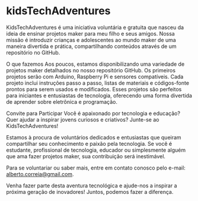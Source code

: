 # kidsTechAdventures
KidsTechAdventures é uma iniciativa voluntária e gratuita que nasceu da ideia de ensinar projetos maker para meu filho e seus amigos. Nossa missão é introduzir crianças e adolescentes ao mundo maker de uma maneira divertida e prática, compartilhando conteúdos através de um repositório no GitHub.

O que fazemos
Aos poucos, estamos disponibilizando uma variedade de projetos maker detalhados no nosso repositório GitHub. Os primeiros projetos serão com Arduino, Raspberry Pi e sensores compatíveis. Cada projeto inclui instruções passo a passo, listas de materiais e códigos-fonte prontos para serem usados e modificados. Esses projetos são perfeitos para iniciantes e entusiastas de tecnologia, oferecendo uma forma divertida de aprender sobre eletrônica e programação.

Convite para Participar
Você é apaixonado por tecnologia e educação? Quer ajudar a inspirar jovens curiosos e criativos? Junte-se ao KidsTechAdventures!

Estamos à procura de voluntários dedicados e entusiastas que queiram compartilhar seu conhecimento e paixão pela tecnologia. Se você é estudante, profissional de tecnologia, educador ou simplesmente alguém que ama fazer projetos maker, sua contribuição será inestimável.

Para se voluntariar ou saber mais, entre em contato conosco pelo e-mail: alberto.correia@gmail.com.

Venha fazer parte desta aventura tecnológica e ajude-nos a inspirar a próxima geração de inovadores! Juntos, podemos fazer a diferença.
